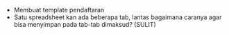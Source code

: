 - Membuat template pendaftaran
- Satu spreadsheet kan ada beberapa tab, lantas bagaimana caranya agar 
bisa menyimpan pada tab-tab dimaksud? (SULIT) <!-- BUG -->